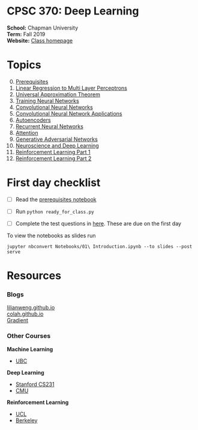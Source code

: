 # CPSC 370: Deep Learning

**School:** Chapman University  
**Term:** Fall 2019  
**Website:** [Class homepage](https://sites.google.com/view/jordan-ott/home/teaching/cpsc-370-fall-2019)  

# Topics
0. [Prerequisites](https://nbviewer.jupyter.org/github/jordanott/DeepLearning/blob/master/Notebooks/00%20Prerequisites.ipynb)
1. [Linear Regression to Multi Layer Perceptrons](https://nbviewer.jupyter.org/github/jordanott/DeepLearning/blob/master/Notebooks/01%20Introduction.ipynb)
2. [Universal Approximation Theorem](https://nbviewer.jupyter.org/github/jordanott/DeepLearning/blob/master/Notebooks/02%20Universal%20Approximator.ipynb)
3. [Training Neural Networks](https://nbviewer.jupyter.org/github/jordanott/DeepLearning/blob/master/Notebooks/03%20Training.ipynb)
4. [Convolutional Neural Networks](https://nbviewer.jupyter.org/github/jordanott/DeepLearning/blob/master/Notebooks/04%20Convolutional%20Neural%20Networks.ipynb)
5. [Convolutional Neural Network Applications](https://nbviewer.jupyter.org/github/jordanott/DeepLearning/blob/master/Notebooks/05%20Convolutional%20Neural%20Networks%20Applications.ipynb)
6. [Autoencoders](https://nbviewer.jupyter.org/github/jordanott/DeepLearning/blob/master/Notebooks/06%20Autoencoders.ipynb)
7. [Recurrent Neural Networks](https://nbviewer.jupyter.org/github/jordanott/DeepLearning/blob/master/Notebooks/07%20Recurrent%20Neural%20Networks.ipynb)
8. [Attention](https://nbviewer.jupyter.org/github/jordanott/DeepLearning/blob/master/Notebooks/08%20Attention.ipynb)
9. [Generative Adversarial Networks](https://nbviewer.jupyter.org/github/jordanott/DeepLearning/blob/master/Notebooks/09%20Generative%20Adversarial%20Networks.ipynb)
10. [Neuroscience and Deep Learning](https://nbviewer.jupyter.org/github/jordanott/DeepLearning/blob/master/Notebooks/10.%20Neuroscience%20and%20Deep%20Learning.ipynb)
11. [Reinforcement Learning Part 1](https://nbviewer.jupyter.org/github/jordanott/DeepLearning/blob/master/Notebooks/11%20Reinforcement%20Learning%20Part%201.ipynb)
12. [Reinforcement Learning Part 2](https://nbviewer.jupyter.org/github/jordanott/DeepLearning/blob/master/Notebooks/12%20Reinforcement%20Learning%20Part%202.ipynb)

# First day checklist
- [ ] Read the [prerequisites notebook](https://github.com/jordanott/DeepLearning/blob/master/Notebooks/00%20Prerequisites.ipynb)
- [ ] Run ```python ready_for_class.py```
- [ ] Complete the test questions in [here](https://github.com/jordanott/DeepLearning/blob/master/Notebooks/00%20Prerequisites.ipynb). These are due on the first day


To view the notebooks as slides run
```
jupyter nbconvert Notebooks/01\ Introduction.ipynb --to slides --post serve
```

# Resources

### Blogs
[lilianweng.github.io](https://lilianweng.github.io/lil-log/)  
[colah.github.io](http://colah.github.io/)  
[Gradient](https://thegradient.pub/)  

### Other Courses
**Machine Learning**
* [UBC](https://www.youtube.com/watch?v=w2OtwL5T1ow&list=PLE6Wd9FR--EdyJ5lbFl8UuGjecvVw66F6)

**Deep Learning**
* [Stanford CS231](http://cs231n.stanford.edu/)
* [CMU](http://deeplearning.cs.cmu.edu/)

**Reinforcement Learning**
* [UCL](https://www.youtube.com/watch?v=2pWv7GOvuf0&list=PLweqsIcZJac7PfiyYMvYiHfOFPg9Um82B)
* [Berkeley](http://rail.eecs.berkeley.edu/deeprlcourse/)
